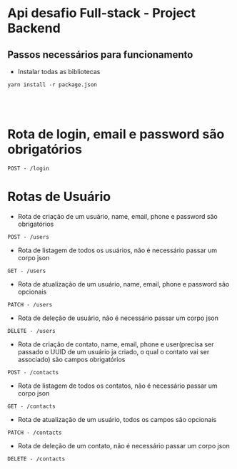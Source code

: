 # Api desafio Full-stack - Project Backend

## Passos necessários para funcionamento

-   Instalar todas as bibliotecas

```shell
yarn install -r package.json
```

<br>
<br>

# Rota de login, email e password são obrigatórios

```shell
POST - /login
```

# Rotas de Usuário

-   Rota de criação de um usuário, name, email, phone e password são obrigatórios

```shell
POST - /users
```

-   Rota de listagem de todos os usuários, não é necessário passar um corpo json

```shell
GET - /users
```

-   Rota de atualização de um usuário, name, email, phone e password são opcionais

```shell
PATCH - /users
```

-   Rota de deleção de usuário, não é necessário passar um corpo json

```shell
DELETE - /users
```

-   Rota de criação de contato, name, email, phone e user(precisa ser passado o UUID de um usuário ja criado, o qual o contato vai ser associado) são campos obrigatórios

```shell
POST - /contacts
```

-   Rota de listagem de todos os contatos, não é necessário passar um corpo json

```shell
GET - /contacts
```

-   Rota de atualização de um usuário, todos os campos são opcionais

```shell
PATCH - /contacts
```

-   Rota de deleção de um contato, não é necessário passar um corpo json

```shell
DELETE - /contacts
```
